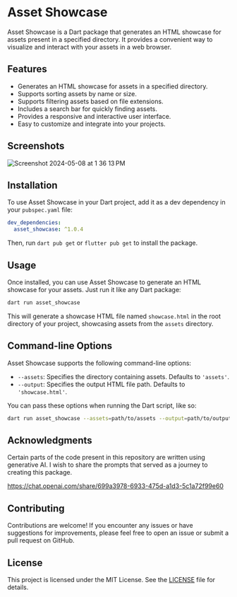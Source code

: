 # Asset Showcase

Asset Showcase is a Dart package that generates an HTML showcase for assets present in a specified directory. It provides a convenient way to visualize and interact with your assets in a web browser.

## Features

- Generates an HTML showcase for assets in a specified directory.
- Supports sorting assets by name or size.
- Supports filtering assets based on file extensions.
- Includes a search bar for quickly finding assets.
- Provides a responsive and interactive user interface.
- Easy to customize and integrate into your projects.

## Screenshots
![Screenshot 2024-05-08 at 1 36 13 PM](https://github.com/chtgupta/flutter-asset-showcase/assets/22120812/7e1503d0-0a0d-41d1-9216-25483cedcf2f)

## Installation

To use Asset Showcase in your Dart project, add it as a dev dependency in your `pubspec.yaml` file:

```yaml
dev_dependencies:
  asset_showcase: ^1.0.4
```

Then, run `dart pub get` or `flutter pub get` to install the package.

## Usage

Once installed, you can use Asset Showcase to generate an HTML showcase for your assets. Just run it like any Dart package:

```bash
dart run asset_showcase
```

This will generate a showcase HTML file named `showcase.html` in the root directory of your project, showcasing assets from the `assets` directory.

## Command-line Options

Asset Showcase supports the following command-line options:

- `--assets`: Specifies the directory containing assets. Defaults to `'assets'`.
- `--output`: Specifies the output HTML file path. Defaults to `'showcase.html'`.

You can pass these options when running the Dart script, like so:

```bash
dart run asset_showcase --assets=path/to/assets --output=path/to/output.html
```

## Acknowledgments

Certain parts of the code present in this repository are written using generative AI. I wish to share the prompts that served as a journey to creating this package.

https://chat.openai.com/share/699a3978-6933-475d-a1d3-5c1a72f99e60

## Contributing

Contributions are welcome! If you encounter any issues or have suggestions for improvements, please feel free to open an issue or submit a pull request on GitHub.

## License

This project is licensed under the MIT License. See the [LICENSE](LICENSE) file for details.
